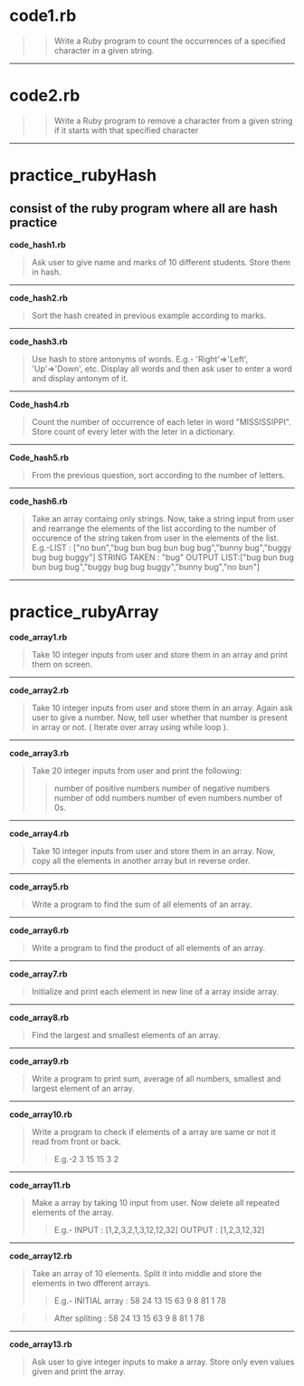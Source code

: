 # code1.rb #

>>Write a Ruby program to count the occurrences of a specified character in a given string. 
----
# code2.rb #

>>Write a Ruby program to remove a character from a given string if it starts with that specified character 
----
# practice_rubyHash #

## consist of the ruby program where all are hash practice ##
**code_hash1.rb** 
>Ask user to give name and marks of 10 different students. Store them in hash.
----
**code_hash2.rb** 
>Sort the hash created in previous example according to marks.
----
**code_hash3.rb**
>Use hash to store antonyms of words. E.g.- 'Right'=>'Left', 'Up'=>'Down', etc. Display all words and then ask user to enter a word and display antonym of it.
----
**Code_hash4.rb** 
>Count the number of occurrence of each leter in word "MISSISSIPPI". Store count of every leter with the leter in a dictionary.
----
**Code_hash5.rb** 
>From the previous question, sort according to the number of letters.
----
**code_hash6.rb** 
>Take an array containg only strings. Now, take a string input from user and rearrange the elements of the list according to the number of occurence of the string taken from user in the elements of the list.
E.g.-LIST : ["no bun","bug bun bug bun bug bug","bunny bug","buggy bug bug buggy"]
STRING TAKEN : "bug"
OUTPUT LIST:["bug bun bug bun bug bug","buggy bug bug buggy","bunny bug","no bun"]
----
# practice_rubyArray #
**code_array1.rb**
>Take 10 integer inputs from user and store them in an array and print them on screen.
----
**code_array2.rb**
>Take 10 integer inputs from user and store them in an array. Again ask user to give a number. Now, tell user whether that number is present in array or not.
( Iterate over array using while loop ).
----
**code_array3.rb**
>Take 20 integer inputs from user and print the following:
>>number of positive numbers
>>number of negative numbers
>>number of odd numbers
>>number of even numbers
>>number of 0s.
----
**code_array4.rb**
>Take 10 integer inputs from user and store them in an array. Now, copy all the elements in another array but in reverse order.
----
**code_array5.rb**
>Write a program to find the sum of all elements of an array.
----
**code_array6.rb**
>Write a program to find the product of all elements of an array.
----
**code_array7.rb**
>Initialize and print each element in new line of a array inside array.
----
**code_array8.rb**
>Find the largest and smallest elements of an array.
----
**code_array9.rb**
>Write a program to print sum, average of all numbers, smallest and largest element of an array.
----
**code_array10.rb**
>Write a program to check if elements of a array are same or not it read from front or back.
>> E.g.-2	3	15	15	3	2
----
**code_array11.rb**
>Make a array by taking 10 input from user. Now delete all repeated elements of the array.
>>E.g.-
>>INPUT : [1,2,3,2,1,3,12,12,32]
>>OUTPUT : [1,2,3,12,32]
----
**code_array12.rb**
>Take an array of 10 elements. Split it into middle and store the elements in two dfferent arrays. 
>>E.g.-
>>INITIAL array :
>>58	24	13	15	63	9	8	81	1	78

>>After spliting :
>>58	24	13	15	63
>>9	8	81	1	78
----
**code_array13.rb**
>Ask user to give integer inputs to make a array. Store only even values given and print the array.
